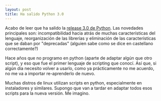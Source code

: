```yaml
---
layout: post
title: Ha salido Python 3.0
---
```


Acabo de leer que ha salido la [release 3.0 de Python](http://www.python.org/download/releases/3.0/). Las novedades principales son: incompatibilidad hacia atrás de muchas características del lenguaje, reorganización de las librerías y eliminación de las características que se daban por "deprecadas" (alguien sabe como se dice en castellano correctamente?)

Hace años que no programo en python (aparte de adaptar algún que otro script), y eso que fue el primer lenguaje de scripting que conocí. Así que, si algún dia necesito volver a usarlo, como ya prácticamente no me acuerdo, no me va a importar re-aprenderlo de nuevo.


Muchas distros de linux utilizan scripts en python, especialmente en instaladores y similares. Supongo que van a tardar en adaptar todos esos scripts para la nueva versión. Me imagino.
